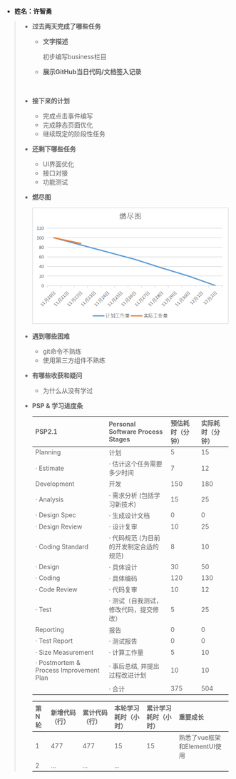 - **姓名：许智勇**

> - **过去两天完成了哪些任务**
>
>   - **文字描述**
>
>     初步编写business栏目
>
>   - **展示GitHub当日代码/文档签入记录**
>
>     ![]()
>
> - **接下来的计划**
>
>   - 完成点击事件编写
>   - 完成静态页面优化
>   - 继续既定的阶段性任务
>
> - **还剩下哪些任务**
>
>   - UI界面优化
>   - 接口对接
>   - 功能测试
>
> - **燃尽图**
>
>   ![](https://raw.githubusercontent.com/fu-cloud-org/fu-cloud-document/main/all-contri/xuzhiyong/%E5%9B%BE%E7%89%871.png)
>
> - **遇到哪些困难**
>
>   - git命令不熟练
>   - 使用第三方组件不熟练
>
> - **有哪些收获和疑问**
>
>   - 为什么从没有学过
>
> - **PSP & 学习进度条**
>
>   | PSP2.1                                  | Personal Software Process Stages        | 预估耗时（分钟） | 实际耗时（分钟） |
>   | --------------------------------------- | --------------------------------------- | ---------------- | ---------------- |
>   | Planning                                | 计划                                    | 5                | 15               |
>   | · Estimate                              | · 估计这个任务需要多少时间              | 7                | 12               |
>   | Development                             | 开发                                    | 150              | 180              |
>   | · Analysis                              | · 需求分析 (包括学习新技术)             | 15               | 25               |
>   | · Design Spec                           | · 生成设计文档                          | 0                | 0                |
>   | · Design Review                         | · 设计复审                              | 10               | 25               |
>   | · Coding Standard                       | · 代码规范 (为目前的开发制定合适的规范) | 8                | 10               |
>   | · Design                                | · 具体设计                              | 30               | 50               |
>   | · Coding                                | · 具体编码                              | 120              | 130              |
>   | · Code Review                           | · 代码复审                              | 10               | 12               |
>   | · Test                                  | · 测试（自我测试，修改代码，提交修改）  | 5                | 25               |
>   | Reporting                               | 报告                                    | 0                | 0                |
>   | · Test Report                           | · 测试报告                              | 0                | 0                |
>   | · Size Measurement                      | · 计算工作量                            | 5                | 10               |
>   | · Postmortem & Process Improvement Plan | · 事后总结, 并提出过程改进计划          | 10               | 10               |
>   |                                         | · 合计                                  | 375              | 504              |
>
>   | 第N轮 | 新增代码（行） | 累计代码（行） | 本轮学习耗时（小时） | 累计学习耗时（小时） | 重要成长                  |
>   | ----- | -------------- | -------------- | -------------------- | -------------------- | ------------------------- |
>   | 1     | 477            | 477            | 15                 | 15                 | 熟悉了vue框架和ElementUI使用|
>   | 2     | ...            | ...            | ...                  |                      |                           |
